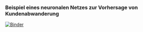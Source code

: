 ### Beispiel eines neuronalen Netzes zur Vorhersage von Kundenabwanderung
[![Binder](https://mybinder.org/badge_logo.svg)](https://mybinder.org/v2/gh/jmoeh/ml_workshop_resetup/master?filepath=churn_classification.ipynb)
